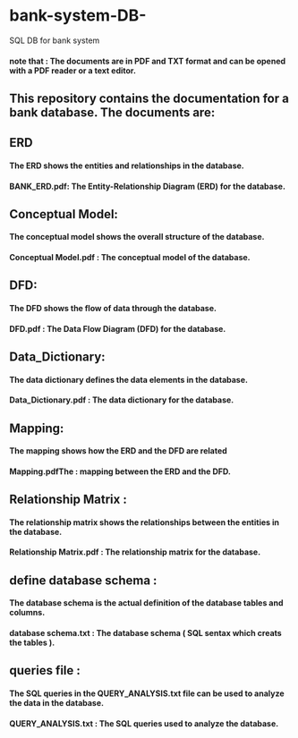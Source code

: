# bank-system-DB-
SQL DB for bank system 

#### note that : The documents are in PDF and TXT format and can be opened with a PDF reader or a text editor.

## This repository contains the documentation for a bank database. The documents are:

## ERD
#### The ERD shows the entities and relationships in the database.
#### BANK_ERD.pdf: The Entity-Relationship Diagram (ERD) for the database.

## Conceptual Model: 
#### The conceptual model shows the overall structure of the database.
#### Conceptual Model.pdf : The conceptual model of the database.

## DFD: 
#### The DFD shows the flow of data through the database.
#### DFD.pdf : The Data Flow Diagram (DFD) for the database.

## Data_Dictionary: 
#### The data dictionary defines the data elements in the database.
#### Data_Dictionary.pdf : The data dictionary for the database.

## Mapping:
#### The mapping shows how the ERD and the DFD are related
#### Mapping.pdfThe : mapping between the ERD and the DFD.

## Relationship Matrix :
#### The relationship matrix shows the relationships between the entities in the database.
#### Relationship Matrix.pdf : The relationship matrix for the database.

## define database schema : 
#### The database schema is the actual definition of the database tables and columns.
#### database schema.txt : The database schema ( SQL sentax which creats the tables ).


## queries file :
#### The SQL queries in the QUERY_ANALYSIS.txt file can be used to analyze the data in the database.
#### QUERY_ANALYSIS.txt : The SQL queries used to analyze the database.


